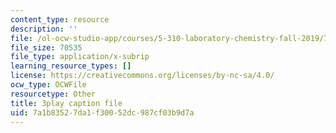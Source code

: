 ```yaml
---
content_type: resource
description: ''
file: /ol-ocw-studio-app/courses/5-310-laboratory-chemistry-fall-2019/7a1b83527da1f30052dc987cf03b9d7a_LNCLrmAvSlU.srt
file_size: 70535
file_type: application/x-subrip
learning_resource_types: []
license: https://creativecommons.org/licenses/by-nc-sa/4.0/
ocw_type: OCWFile
resourcetype: Other
title: 3play caption file
uid: 7a1b8352-7da1-f300-52dc-987cf03b9d7a
---
```

